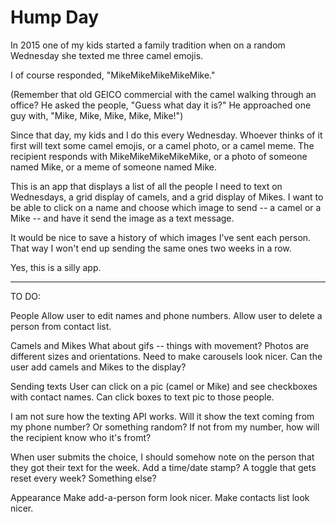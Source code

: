 # Hump Day

In 2015 one of my kids started a family tradition when on a random Wednesday she texted me three camel emojis. 

I of course responded, "MikeMikeMikeMikeMike."

(Remember that old GEICO commercial with the camel walking through an office? He asked the people, "Guess what day it is?" He approached one guy with, "Mike, Mike, Mike, Mike, Mike!")

Since that day, my kids and I do this every Wednesday. Whoever thinks of it first will text some camel emojis, or a camel photo, or a camel meme. The recipient responds with MikeMikeMikeMikeMike, or a photo of someone named Mike, or a meme of someone named Mike.

This is an app that displays a list of all the people I need to text on Wednesdays, a grid display of camels, and a grid display of Mikes.
I want to be able to click on a name and choose which image to send -- a camel or a Mike -- and have it send the image as a text message.

It would be nice to save a history of which images I've sent each person. That way I won't end up sending the same ones two weeks in a row.

Yes, this is a silly app.

---

TO DO:

People
Allow user to edit names and phone numbers.
Allow user to delete a person from contact list.


Camels and Mikes
What about gifs -- things with movement?
Photos are different sizes and orientations. Need to make carousels look nicer.
Can the user add camels and Mikes to the display?


Sending texts
User can click on a pic (camel or Mike) and see checkboxes with contact names. Can click boxes to text pic to those people.

I am not sure how the texting API works. Will it show the text coming from my phone number? Or something random? If not from my number, how will the recipient know who it's fromt?

When user submits the choice, I should somehow note on the person that they got their text for the week. Add a time/date stamp? A toggle that gets reset every week? Something else?

Appearance
Make add-a-person form look nicer.
Make contacts list look nicer.



